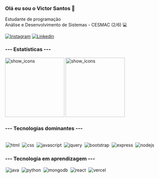 <div style="padding: 6px">

### Olá eu sou o Victor Santos 👋
Estudante de programação<br/>
Análise e Desenvolvimento de Sistemas - CESMAC (2/6) 💻

[![Instagram](https://img.shields.io/badge/Instagram-E4405F?style=for-the-badge&logo=instagram&logoColor=white)](https://www.instagram.com/victor23ztr/)
[![Linkedin](https://img.shields.io/badge/LinkedIn-0077B5?style=for-the-badge&logo=linkedin&logoColor=white)](https://www.linkedin.com/in/victor-santos-da-silva-2753a6191/)
<br/>

### --- Estatísticas ---

<div style="display: inline-block">
    <img style="height:190px;" alt="show_icons" src="https://github-readme-stats.vercel.app/api?username=victors21dev&show_icons=true&theme=dark">
    <img style="height:190px;" alt="show_icons" src="https://github-readme-stats.vercel.app/api/top-langs/?username=victors21dev&layout=donut&theme=dark">
</div>

### --- Tecnologias dominantes ---

<div style="display: inline-block"><br/>
    <img align="center" style="margin: 2px;" alt="html" src="https://img.shields.io/badge/HTML5-E34F26?style=for-the-badge&logo=html5&logoColor=white">
    <img align="center" style="margin: 2px;" alt="css" src="https://img.shields.io/badge/CSS3-1572B6?style=for-the-badge&logo=css3&logoColor=white">
    <img align="center" style="margin: 2px;" alt="javascript" src="https://img.shields.io/badge/JavaScript-F7DF1E?style=for-the-badge&logo=javascript&logoColor=black">
    <img align="center" style="margin: 2px;" alt="jquery" src="https://img.shields.io/badge/jQuery-0769AD?style=for-the-badge&logo=jquery&logoColor=white">
    <img align="center" style="margin: 2px;" alt="bootstrap" src="https://img.shields.io/badge/Bootstrap-563D7C?style=for-the-badge&logo=bootstrap&logoColor=white">
    <img align="center" style="margin: 2px;" alt="express" src="https://img.shields.io/badge/Express.js-404D59?style=for-the-badge">
    <img align="center" style="margin: 2px;" alt="nodejs" src="https://img.shields.io/badge/Node.js-43853D?style=for-the-badge&logo=node.js&logoColor=white">
</div>

### --- Tecnologia em aprendizagem ---

<div style="display: inline-block">
    <img align="center" style="margin: 2px;" alt="java" src="https://img.shields.io/badge/Java-ED8B00?style=for-the-badge&logo=openjdk&logoColor=white">
    <img align="center" style="margin: 2px;" alt="python" src="https://img.shields.io/badge/Python-3776AB?style=for-the-badge&logo=python&logoColor=white">
    <img align="center" style="margin: 2px;" alt="mongodb" src="https://img.shields.io/badge/MongoDB-4EA94B?style=for-the-badge&logo=mongodb&logoColor=white">
    <img align="center" style="margin: 2px;" alt="react" src="https://img.shields.io/badge/React-20232A?style=for-the-badge&logo=react&logoColor=61DAFB">
    <img align="center" style="margin: 2px;" alt="vercel" src="https://img.shields.io/badge/Vercel-000000?style=for-the-badge&logo=vercel&logoColor=white">
</div>
